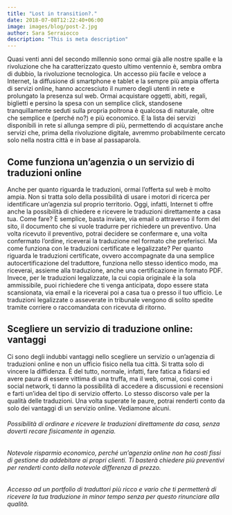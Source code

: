 ```yaml
---
title: "Lost in transition?."
date: 2018-07-08T12:22:40+06:00
image: images/blog/post-2.jpg
author: Sara Serraiocco
description: "This is meta description"
---
```



Quasi venti anni del secondo millennio sono ormai già alle nostre spalle e la rivoluzione che ha caratterizzato questo ultimo ventennio è, sembra ombra di dubbio, la rivoluzione tecnologica. Un accesso più facile e veloce a Internet, la diffusione di smartphone e tablet e la sempre più ampia offerta di servizi online, hanno accresciuto il numero degli utenti in rete e prolungato la presenza sul web. 
Ormai acquistare oggetti, abiti, regali, biglietti e persino la spesa con un semplice click, standosene tranquillamente seduti sulla propria poltrona è qualcosa di naturale, oltre che semplice e (perché no?) e più economico. E la lista dei servizi disponibili in rete si allunga sempre di più, permettendo di acquistare anche servizi che, prima della rivoluzione digitale, avremmo probabilmente cercato solo nella nostra città e in base al passaparola.
## Come funziona un’agenzia o un servizio di traduzioni online
Anche per quanto riguarda le traduzioni, ormai l’offerta sul web è molto ampia. Non si tratta solo della possibilità di usare i motori di ricerca per identificare un’agenzia sul proprio territorio. Oggi, infatti, Internet ti offre anche la possibilità di chiedere e ricevere le traduzioni direttamente a casa tua. Come fare? È semplice, basta inviare, via email o attraverso il form del sito, il documento che si vuole tradurre per richiedere un preventivo. Una volta ricevuto il preventivo, potrai decidere se confermare e, una volta confermato l’ordine, riceverai la traduzione nel formato che preferisci.
Ma come funziona con le traduzioni certificate e legalizzate? Per quanto riguarda le traduzioni certificate, ovvero accompagnate da una semplice autocertificazione del traduttore, funziona nello stesso identico modo, ma riceverai, assieme alla traduzione, anche una certificazione in formato PDF. Invece, per le traduzioni legalizzate, la cui copia originale è la sola ammissibile, puoi richiedere che ti venga anticipata, dopo essere stata scansionata, via email e la riceverai poi a casa tua o presso il tuo ufficio. Le traduzioni legalizzate o asseverate in tribunale vengono di solito spedite tramite corriere o raccomandata con ricevuta di ritorno.
## Scegliere un servizio di traduzione online: vantaggi
Ci sono degli indubbi vantaggi nello scegliere un servizio o un’agenzia di traduzioni online e non un ufficio fisico nella tua città. Si tratta solo di vincere la diffidenza. È del tutto, normale, infatti, fare fatica a fidarsi ed avere paura di essere vittima di una truffa, ma il web, ormai, così come i social network, ti danno la possibilità di accedere a discussioni e recensioni e farti un’idea del tipo di servizio offerto. Lo stesso discorso vale per la qualità delle traduzioni.
Una volta superate le paure, potrai renderti conto da solo dei vantaggi di un servizio online. Vediamone alcuni.
###### Possibilità di ordinare e ricevere le traduzioni direttamente da casa, senza doverti recare fisicamente in agenzia.
###### Notevole risparmio economico, perché un’agenzia online non ha costi fissi di gestione da addebitare ai propri clienti. Ti basterà chiedere più preventivi per renderti conto della notevole differenza di prezzo.
###### Accesso ad un portfolio di traduttori più ricco e vario che ti permetterà di ricevere la tua traduzione in minor tempo senza per questo rinunciare alla qualità.
